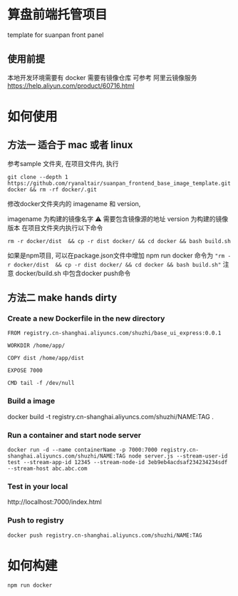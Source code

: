 # 算盘前端托管项目
template for suanpan front panel

## 使用前提
本地开发环境需要有 docker
需要有镜像仓库 
可参考 阿里云镜像服务 https://help.aliyun.com/product/60716.html

# 如何使用

## 方法一 适合于 mac 或者 linux

参考sample 文件夹, 在项目文件内, 执行
```
git clone --depth 1 https://github.com/ryanaltair/suanpan_frontend_base_image_template.git docker && rm -rf docker/.git
```
修改docker文件夹内的 imagename 和 version,

imagename 为构建的镜像名字 
⚠️ 需要包含镜像源的地址
version 为构建的镜像版本
在项目文件夹内执行以下命令

```
rm -r docker/dist  && cp -r dist docker/ && cd docker && bash build.sh
```
如果是npm项目, 可以在package.json文件中增加 npm run docker 命令为
`"rm -r docker/dist  && cp -r dist docker/ && cd docker && bash build.sh"`
注意 docker/build.sh 中包含docker push命令

## 方法二 make hands dirty

### Create a new Dockerfile in the new directory
```
FROM registry.cn-shanghai.aliyuncs.com/shuzhi/base_ui_express:0.0.1

WORKDIR /home/app/

COPY dist /home/app/dist

EXPOSE 7000

CMD tail -f /dev/null
```

### Build a image
docker build -t registry.cn-shanghai.aliyuncs.com/shuzhi/NAME:TAG .

### Run a container and start node server
`docker run -d --name containerName -p 7000:7000 registry.cn-shanghai.aliyuncs.com/shuzhi/NAME:TAG node server.js --stream-user-id test --stream-app-id 12345 --stream-node-id 3eb9eb4acdsaf234234234sdf --stream-host abc.abc.com`

### Test in your local
http://localhost:7000/index.html

### Push to registry
`docker push registry.cn-shanghai.aliyuncs.com/shuzhi/NAME:TAG`


# 如何构建
`npm run docker`
